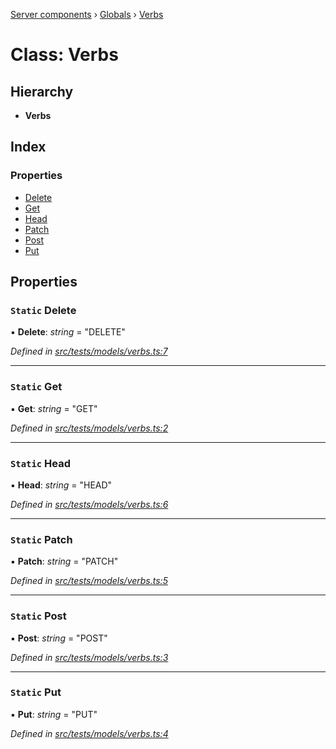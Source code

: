 [Server components](../README.md) › [Globals](../globals.md) › [Verbs](verbs.md)

# Class: Verbs

## Hierarchy

* **Verbs**

## Index

### Properties

* [Delete](verbs.md#static-delete)
* [Get](verbs.md#static-get)
* [Head](verbs.md#static-head)
* [Patch](verbs.md#static-patch)
* [Post](verbs.md#static-post)
* [Put](verbs.md#static-put)

## Properties

### `Static` Delete

▪ **Delete**: *string* = "DELETE"

*Defined in [src/tests/models/verbs.ts:7](https://github.com/nodulusteam/methodus.dev/blob/0787b65/modules/platform/server/src/tests/models/verbs.ts#L7)*

___

### `Static` Get

▪ **Get**: *string* = "GET"

*Defined in [src/tests/models/verbs.ts:2](https://github.com/nodulusteam/methodus.dev/blob/0787b65/modules/platform/server/src/tests/models/verbs.ts#L2)*

___

### `Static` Head

▪ **Head**: *string* = "HEAD"

*Defined in [src/tests/models/verbs.ts:6](https://github.com/nodulusteam/methodus.dev/blob/0787b65/modules/platform/server/src/tests/models/verbs.ts#L6)*

___

### `Static` Patch

▪ **Patch**: *string* = "PATCH"

*Defined in [src/tests/models/verbs.ts:5](https://github.com/nodulusteam/methodus.dev/blob/0787b65/modules/platform/server/src/tests/models/verbs.ts#L5)*

___

### `Static` Post

▪ **Post**: *string* = "POST"

*Defined in [src/tests/models/verbs.ts:3](https://github.com/nodulusteam/methodus.dev/blob/0787b65/modules/platform/server/src/tests/models/verbs.ts#L3)*

___

### `Static` Put

▪ **Put**: *string* = "PUT"

*Defined in [src/tests/models/verbs.ts:4](https://github.com/nodulusteam/methodus.dev/blob/0787b65/modules/platform/server/src/tests/models/verbs.ts#L4)*
